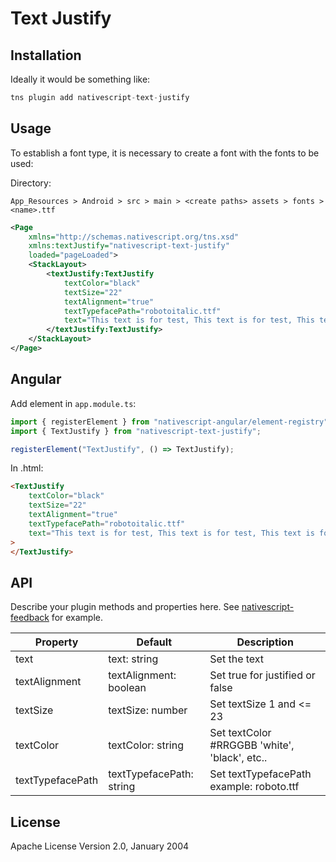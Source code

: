 # Text Justify

## Installation

Ideally it would be something like:

```javascript
tns plugin add nativescript-text-justify
```

## Usage

To establish a font type, it is necessary to create a font with the fonts to be used:

Directory:

`App_Resources > Android > src > main > <create paths> assets > fonts > <name>.ttf`

```xml
<Page
    xmlns="http://schemas.nativescript.org/tns.xsd"
    xmlns:textJustify="nativescript-text-justify"
    loaded="pageLoaded">
    <StackLayout>
        <textJustify:TextJustify
            textColor="black"
            textSize="22"
            textAlignment="true"
            textTypefacePath="robotoitalic.ttf"
            text="This text is for test, This text is for test, This text is for test, This text is for test.">
        </textJustify:TextJustify>
    </StackLayout>
</Page>
```

## Angular

Add element in `app.module.ts`:

```ts
import { registerElement } from "nativescript-angular/element-registry";
import { TextJustify } from "nativescript-text-justify";

registerElement("TextJustify", () => TextJustify);
```

In .html:

```html
<TextJustify
    textColor="black"
    textSize="22"
    textAlignment="true"
    textTypefacePath="robotoitalic.ttf"
    text="This text is for test, This text is for test, This text is for test, This text is for test."
>
</TextJustify>
```

## API

Describe your plugin methods and properties here. See [nativescript-feedback](https://github.com/EddyVerbruggen/nativescript-feedback) for example.

| Property         | Default                  | Description                                   |
| ---------------- | ------------------------ | --------------------------------------------- |
| text             | text: string             | Set the text                                  |
| textAlignment    | textAlignment: boolean   | Set true for justified or false               |
| textSize         | textSize: number         | Set textSize 1 and <= 23                      |
| textColor        | textColor: string        | Set textColor #RRGGBB 'white', 'black', etc.. |
| textTypefacePath | textTypefacePath: string | Set textTypefacePath example: roboto.ttf      |

## License

Apache License Version 2.0, January 2004

